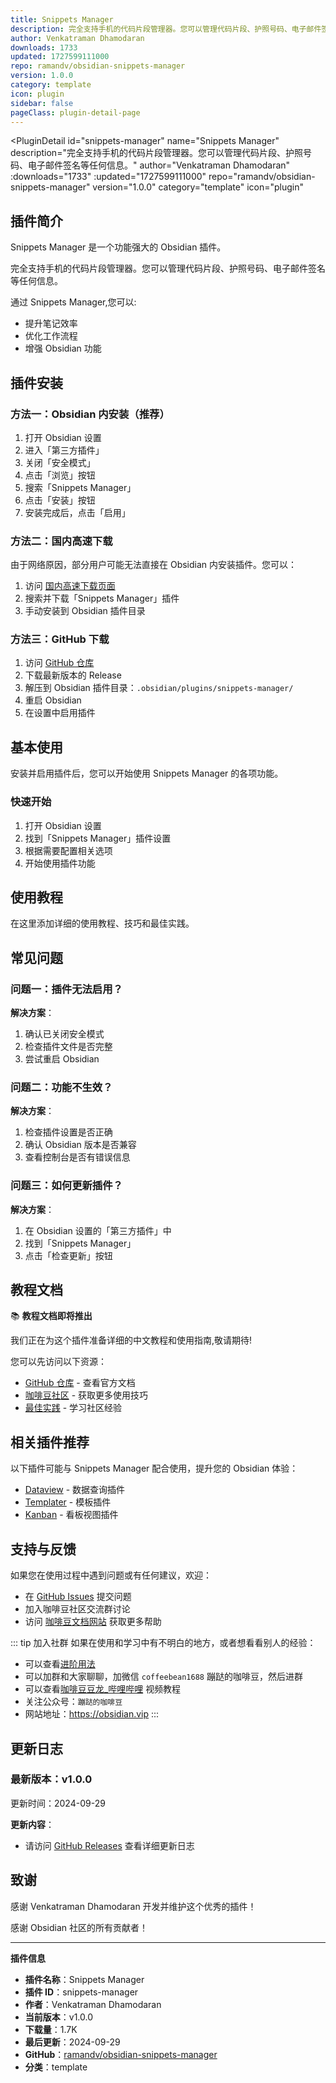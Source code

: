 ```yaml
---
title: Snippets Manager
description: 完全支持手机的代码片段管理器。您可以管理代码片段、护照号码、电子邮件签名等任何信息。
author: Venkatraman Dhamodaran
downloads: 1733
updated: 1727599111000
repo: ramandv/obsidian-snippets-manager
version: 1.0.0
category: template
icon: plugin
sidebar: false
pageClass: plugin-detail-page
---
```


<PluginDetail
  id="snippets-manager"
  name="Snippets Manager"
  description="完全支持手机的代码片段管理器。您可以管理代码片段、护照号码、电子邮件签名等任何信息。"
  author="Venkatraman Dhamodaran"
  :downloads="1733"
  :updated="1727599111000"
  repo="ramandv/obsidian-snippets-manager"
  version="1.0.0"
  category="template"
  icon="plugin"
>

<!-- AUTO_GENERATED_START -->
## 插件简介

Snippets Manager 是一个功能强大的 Obsidian 插件。

完全支持手机的代码片段管理器。您可以管理代码片段、护照号码、电子邮件签名等任何信息。

通过 Snippets Manager,您可以:

- 提升笔记效率
- 优化工作流程
- 增强 Obsidian 功能

<!-- AUTO_GENERATED_END -->

<!-- AUTO_GENERATED_START -->
## 插件安装

### 方法一：Obsidian 内安装（推荐）

1. 打开 Obsidian 设置
2. 进入「第三方插件」
3. 关闭「安全模式」
4. 点击「浏览」按钮
5. 搜索「Snippets Manager」
6. 点击「安装」按钮
7. 安装完成后，点击「启用」

### 方法二：国内高速下载

由于网络原因，部分用户可能无法直接在 Obsidian 内安装插件。您可以：

1. 访问 [国内高速下载页面](/zh/documentation/obsidian-plugins-download.html)
2. 搜索并下载「Snippets Manager」插件
3. 手动安装到 Obsidian 插件目录

### 方法三：GitHub 下载

1. 访问 [GitHub 仓库](https://github.com/ramandv/obsidian-snippets-manager)
2. 下载最新版本的 Release
3. 解压到 Obsidian 插件目录：`.obsidian/plugins/snippets-manager/`
4. 重启 Obsidian
5. 在设置中启用插件

## 基本使用

安装并启用插件后，您可以开始使用 Snippets Manager 的各项功能。

### 快速开始

1. 打开 Obsidian 设置
2. 找到「Snippets Manager」插件设置
3. 根据需要配置相关选项
4. 开始使用插件功能

<!-- AUTO_GENERATED_END -->

<!-- CUSTOM_CONTENT_START:tutorial -->
## 使用教程

在这里添加详细的使用教程、技巧和最佳实践。

<!-- CUSTOM_CONTENT_END:tutorial -->

<!-- SHARED_CONTENT_START -->
## 常见问题

### 问题一：插件无法启用？

**解决方案**：
1. 确认已关闭安全模式
2. 检查插件文件是否完整
3. 尝试重启 Obsidian

### 问题二：功能不生效？

**解决方案**：
1. 检查插件设置是否正确
2. 确认 Obsidian 版本是否兼容
3. 查看控制台是否有错误信息

### 问题三：如何更新插件？

**解决方案**：
1. 在 Obsidian 设置的「第三方插件」中
2. 找到「Snippets Manager」
3. 点击「检查更新」按钮

## 教程文档

📚 **教程文档即将推出**

我们正在为这个插件准备详细的中文教程和使用指南,敬请期待!

您可以先访问以下资源：
- [GitHub 仓库](https://github.com/ramandv/obsidian-snippets-manager) - 查看官方文档
- [咖啡豆社区](/zh/bases/) - 获取更多使用技巧
- [最佳实践](/zh/best-practices/) - 学习社区经验

## 相关插件推荐

以下插件可能与 Snippets Manager 配合使用，提升您的 Obsidian 体验：

- [Dataview](/zh/plugins/dataview.html) - 数据查询插件
- [Templater](/zh/plugins/templater-obsidian.html) - 模板插件
- [Kanban](/zh/plugins/obsidian-kanban.html) - 看板视图插件

## 支持与反馈

如果您在使用过程中遇到问题或有任何建议，欢迎：

- 在 [GitHub Issues](https://github.com/ramandv/obsidian-snippets-manager/issues) 提交问题
- 加入咖啡豆社区交流群讨论
- 访问 [咖啡豆文档网站](https://obsidian.vip) 获取更多帮助

::: tip 加入社群
如果在使用和学习中有不明白的地方，或者想看看别人的经验：
- 可以查看[进阶用法](/zh/advanced)
- 可以加群和大家聊聊，加微信 `coffeebean1688` 蹦跶的咖啡豆，然后进群
- 可以查看[咖啡豆豆龙_哔哩哔哩](https://space.bilibili.com/618777356) 视频教程
- 关注公众号：`蹦跶的咖啡豆`
- 网站地址：https://obsidian.vip
:::
<!-- SHARED_CONTENT_END -->

<!-- AUTO_GENERATED_START -->
## 更新日志

### 最新版本：v1.0.0

更新时间：2024-09-29

**更新内容**：
- 请访问 [GitHub Releases](https://github.com/ramandv/obsidian-snippets-manager/releases) 查看详细更新日志

## 致谢

感谢 Venkatraman Dhamodaran 开发并维护这个优秀的插件！

感谢 Obsidian 社区的所有贡献者！

---

**插件信息**
- **插件名称**：Snippets Manager
- **插件 ID**：snippets-manager
- **作者**：Venkatraman Dhamodaran
- **当前版本**：v1.0.0
- **下载量**：1.7K
- **最后更新**：2024-09-29
- **GitHub**：[ramandv/obsidian-snippets-manager](https://github.com/ramandv/obsidian-snippets-manager)
- **分类**：template
<!-- AUTO_GENERATED_END -->

</PluginDetail>

